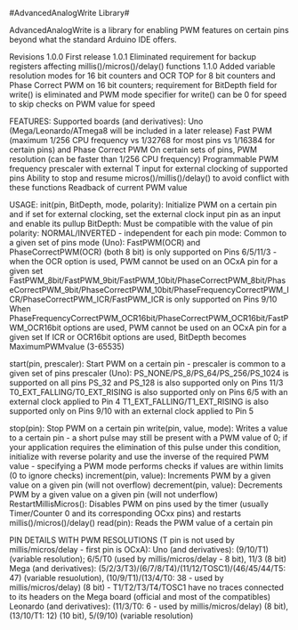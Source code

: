 #AdvancedAnalogWrite Library#

AdvancedAnalogWrite is a library for enabling PWM features on certain pins beyond what the standard Arduino IDE offers.

Revisions
1.0.0	First release
1.0.1	Eliminated requirement for backup registers affecting millis()/micros()/delay() functions
1.1.0	Added variable resolution modes for 16 bit counters and OCR TOP for 8 bit counters and Phase Correct PWM on 16 bit counters; requirement for BitDepth field for write() is eliminated and PWM mode specifier for write() can be 0 for speed to skip checks on PWM value for speed

FEATURES:
Supported boards (and derivatives): Uno (Mega/Leonardo/ATmega8 will be included in a later release)
Fast PWM (maximum 1/256 CPU frequency vs 1/32768 for most pins vs 1/16384 for certain pins) and Phase Correct PWM
On certain sets of pins, PWM resolution (can be faster than 1/256 CPU frequency)
Programmable PWM frequency prescaler with external T input for external clocking of supported pins
Ability to stop and resume micros()/millis()/delay() to avoid conflict with these functions
Readback of current PWM value

USAGE:
init(pin, BitDepth, mode, polarity): Initialize PWM on a certain pin and if set for external clocking, set the external clock input pin as an input and enable its pullup
BitDepth: Must be compatible with the value of pin
polarity: NORMAL/INVERTED - independent for each pin
mode: Common to a given set of pins
mode (Uno):
FastPWM(OCR) and PhaseCorrectPWM(OCR) (both 8 bit) is only supported on Pins 6/5/11/3 - when the OCR option is used, PWM cannot be used on an OCxA pin for a given set
FastPWM_8bit/FastPWM_9bit/FastPWM_10bit/PhaseCorrectPWM_8bit/PhaseCorrectPWM_9bit/PhaseCorrectPWM_10bit/PhaseFrequencyCorrectPWM_ICR/PhaseCorrectPWM_ICR/FastPWM_ICR is only supported on Pins 9/10
When PhaseFrequencyCorrectPWM_OCR16bit/PhaseCorrectPWM_OCR16bit/FastPWM_OCR16bit options are used, PWM cannot be used on an OCxA pin for a given set
If ICR or OCR16bit options are used, BitDepth becomes MaximumPWMvalue (3-65535)

start(pin, prescaler): Start PWM on a certain pin - prescaler is common to a given set of pins
prescaler (Uno):
PS_NONE/PS_8/PS_64/PS_256/PS_1024 is supported on all pins
PS_32 and PS_128 is also supported only on Pins 11/3
T0_EXT_FALLING/T0_EXT_RISING is also supported only on Pins 6/5 with an external clock applied to Pin 4 
T1_EXT_FALLING/T1_EXT_RISING is also supported only on Pins 9/10 with an external clock applied to Pin 5

stop(pin): Stop PWM on a certain pin
write(pin, value, mode): Writes a value to a certain pin - a short pulse may still be present with a PWM value of 0; if your application requires the elimination of this pulse under this condition, initialize with reverse polarity and use the inverse of the required PWM value - specifying a PWM mode performs checks if values are within limits (0 to ignore checks)
increment(pin, value): Increments PWM by a given value on a given pin (will not overflow)
decrement(pin, value): Decrements PWM by a given value on a given pin (will not underflow)
RestartMillisMicros(): Disables PWM on pins used by the timer (usually Timer/Counter 0 and its corresponding OCxx pins) and restarts millis()/micros()/delay()
read(pin): Reads the PWM value of a certain pin

PIN DETAILS WITH PWM RESOLUTIONS (T pin is not used by millis/micros/delay - first pin is OCxA):
Uno (and derivatives): (9/10/T1) (variable resolution); 6/5/T0 (used by millis/micros/delay - 8 bit), 11/3 (8 bit)
Mega (and derivatives): (5/2/3/T3)/(6/7/8/T4)/(11/12/TOSC1)/(46/45/44/T5: 47) (variable resuolution), (10/9/T1)/(13/4/T0: 38 - used by millis/micros/delay) (8 bit) - T1/T2/T3/T4/TOSC1 have no traces connected to its headers on the Mega board (official and most of the compatibles)
Leonardo (and derivatives): (11/3/T0: 6 - used by millis/micros/delay) (8 bit), (13/10/T1: 12) (10 bit), 5/(9/10) (variable resolution)